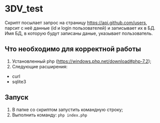 3DV_test
=========
Скрипт посылает запрос на страницу https://api.github.com/users, парсит с неё данные (id и login пользователей) и записывает их в БД. Имя БД, в которую будут записаны даные, указывает пользователь.

Что необходимо для корректной работы
-----------------------------
1. Установленный php (https://windows.php.net/download#php-7.2);
2. Следующие расширения:

- curl
- sqlite3

Запуск
-----------------------------

1. В папке со скриптом запустить командную строку;<br>
2. Выполнить команду: `php index.php`

